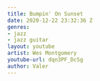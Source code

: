 ```yaml
---
title: Bumpin' On Sunset
date: 2020-12-22 23:32:36 Z
genres:
- jazz
- jazz guitar
layout: youtube
artist: Wes Montgomery
youtube-url: dqn3PF_DcSg
author: Valer
---
```


